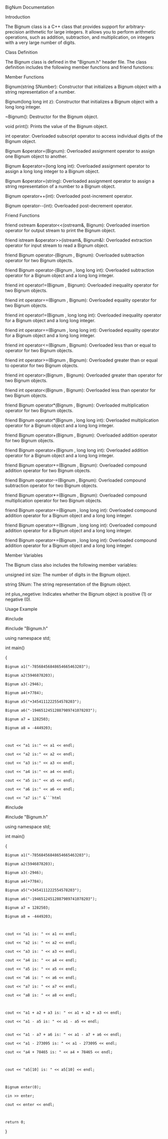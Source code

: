 BigNum Documentation

Introduction

The Bignum class is a C++ class that provides support for arbitrary-precision arithmetic for large integers. It allows you to perform arithmetic operations, such as addition, subtraction, and multiplication, on integers with a very large number of digits.



Class Definition

The Bignum class is defined in the "Bignum.h" header file. The class definition includes the following member functions and friend functions:



Member Functions

Bignum(string SNumber): Constructor that initializes a Bignum object with a string representation of a number.

Bignum(long long int z): Constructor that initializes a Bignum object with a long long integer.

~Bignum(): Destructor for the Bignum object.

void print(): Prints the value of the Bignum object.

int operator[](int): Overloaded subscript operator to access individual digits of the Bignum object.

Bignum &operator=(Bignum): Overloaded assignment operator to assign one Bignum object to another.

Bignum &operator=(long long int): Overloaded assignment operator to assign a long long integer to a Bignum object.

Bignum &operator=(string): Overloaded assignment operator to assign a string representation of a number to a Bignum object.

Bignum operator++(int): Overloaded post-increment operator.

Bignum operator--(int): Overloaded post-decrement operator.

Friend Functions

friend ostream &operator<<(ostream&, Bignum): Overloaded insertion operator for output stream to print the Bignum object.

friend istream &operator>>(istream&, Bignum&): Overloaded extraction operator for input stream to read a Bignum object.

friend Bignum operator-(Bignum , Bignum): Overloaded subtraction operator for two Bignum objects.

friend Bignum operator-(Bignum , long long int): Overloaded subtraction operator for a Bignum object and a long long integer.

friend int operator!=(Bignum , Bignum): Overloaded inequality operator for two Bignum objects.

friend int operator==(Bignum , Bignum): Overloaded equality operator for two Bignum objects.

friend int operator!=(Bignum , long long int): Overloaded inequality operator for a Bignum object and a long long integer.

friend int operator==(Bignum , long long int): Overloaded equality operator for a Bignum object and a long long integer.

friend int operator<=(Bignum , Bignum): Overloaded less than or equal to operator for two Bignum objects.

friend int operator>=(Bignum , Bignum): Overloaded greater than or equal to operator for two Bignum objects.

friend int operator>(Bignum , Bignum): Overloaded greater than operator for two Bignum objects.

friend int operator<(Bignum , Bignum): Overloaded less than operator for two Bignum objects.

friend Bignum operator*(Bignum , Bignum): Overloaded multiplication operator for two Bignum objects.

friend Bignum operator*(Bignum , long long int): Overloaded multiplication operator for a Bignum object and a long long integer.

friend Bignum operator+(Bignum , Bignum): Overloaded addition operator for two Bignum objects.

friend Bignum operator+(Bignum , long long int): Overloaded addition operator for a Bignum object and a long long integer.

friend Bignum operator+=(Bignum , Bignum): Overloaded compound addition operator for two Bignum objects.

friend Bignum operator-=(Bignum , Bignum): Overloaded compound subtraction operator for two Bignum objects.

friend Bignum operator*=(Bignum , Bignum): Overloaded compound multiplication operator for two Bignum objects.

friend Bignum operator+=(Bignum , long long int): Overloaded compound addition operator for a Bignum object and a long long integer.

friend Bignum operator+=(Bignum , long long int): Overloaded compound addition operator for a Bignum object and a long long integer.

friend Bignum operator+=(Bignum , long long int): Overloaded compound addition operator for a Bignum object and a long long integer.

Member Variables

The Bignum class also includes the following member variables:



unsigned int size: The number of digits in the Bignum object.

string SNum: The string representation of the Bignum object.

int plus_negetive: Indicates whether the Bignum object is positive (1) or negative (0).

Usage Example



#include <iostream>

#include "Bignum.h"

using namespace std;



int main()

{

    Bignum a1("-78568456848654665463203");
    
    Bignum a2(5946878203);
    
    Bignum a3(-2946);
    
    Bignum a4(+7784);
    
    Bignum a5("+3454111222554578203");
    
    Bignum a6("-19465124512887989741078203");
    
    Bignum a7 = 1282503;
    
    Bignum a8 = -4449203;



    cout << "a1 is:" << a1 << endl;
    
    cout << "a2 is:" << a2 << endl;
    
    cout << "a3 is:" << a3 << endl;
    
    cout << "a4 is:" << a4 << endl;
    
    cout << "a5 is:" << a5 << endl;
    
    cout << "a6 is:" << a6 << endl;
    
    cout << "a7 is:" &```html

#include 

#include "Bignum.h"

using namespace std;



int main()

{

    Bignum a1("-78568456848654665463203");
    
    Bignum a2(5946878203);
    
    Bignum a3(-2946);
    
    Bignum a4(+7784);
    
    Bignum a5("+3454111222554578203");
    
    Bignum a6("-19465124512887989741078203");
    
    Bignum a7 = 1282503;
    
    Bignum a8 = -4449203;



    cout << "a1 is: " << a1 << endl;
    
    cout << "a2 is: " << a2 << endl;
    
    cout << "a3 is: " << a3 << endl;
    
    cout << "a4 is: " << a4 << endl;
    
    cout << "a5 is: " << a5 << endl;
    
    cout << "a6 is: " << a6 << endl;
    
    cout << "a7 is: " << a7 << endl;
    
    cout << "a8 is: " << a8 << endl;



    cout << "a1 + a2 + a3 is: " << a1 + a2 + a3 << endl;
    
    cout << "a1 - a5 is: " << a1 - a5 << endl;
    
    
    cout << "a1 - a7 + a6 is: " << a1 - a7 + a6 << endl;
    
    cout << "a1 - 273095 is: " << a1 - 273095 << endl;
    
    cout << "a4 + 78465 is: " << a4 + 78465 << endl;



    cout << "a5[10] is: " << a5[10] << endl;



    Bignum enter(0);
    
    cin >> enter;
    
    cout << enter << endl;



    return 0;

}
